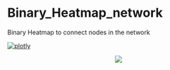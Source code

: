 # Binary_Heatmap_network
Binary Heatmap to connect nodes in the network


[![plotly](https://www.vectorlogo.zone/logos/plot_ly/plot_ly-ar21.svg)](https://plotly.com//)




<p align="center">
 <img src="https://github.com/aliseif321/Binary_Heatmap_network/blob/main/Pictures/Binary%20Heatmap.png?raw=true" >
 </p>
